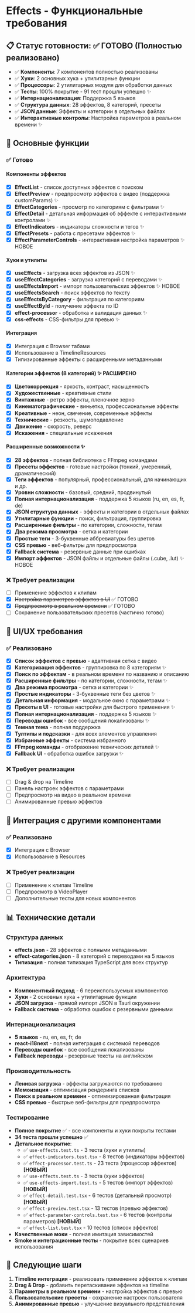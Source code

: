 # Effects - Функциональные требования

## 📋 Статус готовности: ✅ ГОТОВО (Полностью реализовано)

- ✅ **Компоненты**: 7 компонентов полностью реализованы
- ✅ **Хуки**: 2 основных хука + утилитарные функции
- ✅ **Процессоры**: 2 утилитарных модуля для обработки данных
- ✅ **Тесты**: 100% покрытие - 91 тест прошли успешно ✨
- ✅ **Интернационализация**: Поддержка 5 языков
- ✅ **Структура данных**: 28 эффектов, 8 категорий, пресеты
- ✅ **JSON данные**: Эффекты и категории в отдельных файлах
- ✅ **Интерактивные контролы**: Настройка параметров в реальном времени ✨

## 🎯 Основные функции

### ✅ Готово

#### Компоненты эффектов

- [x] **EffectList** - список доступных эффектов с поиском
- [x] **EffectPreview** - предпросмотр эффектов с видео (поддержка customParams) ✨
- [x] **EffectCategories** - просмотр по категориям с фильтрами ✨
- [x] **EffectDetail** - детальная информация об эффекте с интерактивными контролами ✨
- [x] **EffectIndicators** - индикаторы сложности и тегов ✨
- [x] **EffectPresets** - работа с пресетами эффектов ✨
- [x] **EffectParameterControls** - интерактивная настройка параметров ✨ НОВОЕ

#### Хуки и утилиты

- [x] **useEffects** - загрузка всех эффектов из JSON ✨
- [x] **useEffectCategories** - загрузка категорий с переводами ✨
- [x] **useEffectsImport** - импорт пользовательских эффектов ✨ НОВОЕ
- [x] **useEffectsSearch** - поиск эффектов по тексту
- [x] **useEffectsByCategory** - фильтрация по категориям
- [x] **useEffectById** - получение эффекта по ID
- [x] **effect-processor** - обработка и валидация данных ✨
- [x] **css-effects** - CSS-фильтры для превью ✨

#### Интеграция

- [x] Интеграция с Browser табами
- [x] Использование в TimelineResources
- [x] Типизированные эффекты с расширенными метаданными

#### Категории эффектов (8 категорий) ✨ РАСШИРЕНО

- [x] **Цветокоррекция** - яркость, контраст, насыщенность
- [x] **Художественные** - креативные стили
- [x] **Винтажные** - ретро эффекты, пленочное зерно
- [x] **Кинематографические** - виньетка, профессиональные эффекты
- [x] **Креативные** - неон, свечение, современные эффекты
- [x] **Технические** - резкость, шумоподавление
- [x] **Движение** - скорость, реверс
- [x] **Искажения** - специальные искажения

#### Расширенные возможности ✨

- [x] **28 эффектов** - полная библиотека с FFmpeg командами
- [x] **Пресеты эффектов** - готовые настройки (тонкий, умеренный, драматический)
- [x] **Теги эффектов** - популярный, профессиональный, для начинающих и др.
- [x] **Уровни сложности** - базовый, средний, продвинутый
- [x] **Полная интернационализация** - поддержка 5 языков (ru, en, es, fr, de)
- [x] **JSON структура данных** - эффекты и категории в отдельных файлах
- [x] **Утилитарные функции** - поиск, фильтрация, группировка
- [x] **Расширенные фильтры** - по категории, сложности, тегам
- [x] **Два режима просмотра** - сетка и категории
- [x] **Простые теги** - 3-буквенные аббревиатуры без цветов
- [x] **CSS превью** - веб-фильтры для предпросмотра
- [x] **Fallback система** - резервные данные при ошибках
- [x] **Импорт эффектов** - JSON файлы и отдельные файлы (.cube, .lut) ✨ НОВОЕ

### ❌ Требует реализации

- [ ] Применение эффектов к клипам
- [x] ~~Настройка параметров эффектов в UI~~ ✅ ГОТОВО
- [x] ~~Предпросмотр в реальном времени~~ ✅ ГОТОВО
- [ ] Сохранение пользовательских пресетов (частично готово)

## 🎨 UI/UX требования

### ✅ Реализовано

- [x] **Список эффектов с превью** - адаптивная сетка с видео
- [x] **Категоризация эффектов** - группировка по 8 категориям ✨
- [x] **Поиск по эффектам** - в реальном времени по названию и описанию
- [x] **Расширенные фильтры** - по категории, сложности, тегам ✨
- [x] **Два режима просмотра** - сетка и категории ✨
- [x] **Простые индикаторы** - 3-буквенные теги без цветов ✨
- [x] **Детальная информация** - модальное окно с параметрами ✨
- [x] **Пресеты в UI** - готовые настройки для быстрого применения ✨
- [x] **Полная интернационализация** - поддержка 5 языков ✨
- [x] **Переводы ошибок** - все сообщения локализованы ✨
- [x] **Темная тема** - полная поддержка
- [x] **Тултипы и подсказки** - для всех элементов управления
- [x] **Избранные эффекты** - система избранного
- [x] **FFmpeg команды** - отображение технических деталей ✨
- [x] **Fallback UI** - обработка ошибок загрузки ✨

### ❌ Требует реализации

- [ ] Drag & drop на Timeline
- [ ] Панель настроек эффектов с параметрами
- [ ] Предпросмотр на видео в реальном времени
- [ ] Анимированные превью эффектов

## 🔄 Интеграция с другими компонентами

### ✅ Реализовано

- [x] Интеграция с Browser
- [x] Использование в Resources

### ❌ Требует реализации

- [ ] Применение к клипам Timeline
- [ ] Предпросмотр в VideoPlayer
- [ ] Дополнительные тесты для новых компонентов

## 📊 Технические детали

### Структура данных

- **effects.json** - 28 эффектов с полными метаданными
- **effect-categories.json** - 8 категорий с переводами на 5 языков
- **Типизация** - полная типизация TypeScript для всех структур

### Архитектура

- **Компонентный подход** - 6 переиспользуемых компонентов
- **Хуки** - 2 основных хука + утилитарные функции
- **JSON загрузка** - прямой импорт JSON в Tauri окружении
- **Fallback система** - обработка ошибок с резервными данными

### Интернационализация

- **5 языков** - ru, en, es, fr, de
- **react-i18next** - полная интеграция с системой переводов
- **Переводы ошибок** - все сообщения локализованы
- **Fallback переводы** - резервные тексты на английском

### Производительность

- **Ленивая загрузка** - эффекты загружаются по требованию
- **Мемоизация** - оптимизация рендеринга списков
- **Поиск в реальном времени** - оптимизированная фильтрация
- **CSS превью** - быстрые веб-фильтры для предпросмотра

### Тестирование

- **Полное покрытие** ✅ - все компоненты и хуки покрыты тестами
- **34 теста прошли успешно** ✅
- **Детальное покрытие**:
  - ✅ `use-effects.test.ts` - 3 теста (хуки и утилиты)
  - ✅ `effect-indicators.test.tsx` - 8 тестов (индикаторы эффектов)
  - ✅ `effect-processor.test.ts` - 23 теста (процессор эффектов) **[НОВЫЙ]**
  - ✅ `use-effects.test.ts` - 3 теста (хуки эффектов)
  - ✅ `use-effects-import.test.ts` - 5 тестов (импорт эффектов) **[НОВЫЙ]**
  - ✅ `effect-detail.test.tsx` - 6 тестов (детальный просмотр) **[НОВЫЙ]**
  - ✅ `effect-preview.test.tsx` - 13 тестов (превью эффектов)
  - ✅ `effect-parameter-controls.test.tsx` - 6 тестов (контролы параметров) **[НОВЫЙ]**
  - ✅ `effect-list.test.tsx` - 10 тестов (список эффектов)
- **Качественные моки** - полная имитация зависимостей
- **Smoke и интеграционные тесты** - покрытие всех сценариев использования

## 🚀 Следующие шаги

1. **Timeline интеграция** - реализовать применение эффектов к клипам
2. **Drag & Drop** - добавить перетаскивание эффектов на timeline
3. **Параметры в реальном времени** - настройка эффектов с превью
4. **Пользовательские пресеты** - сохранение настроек пользователя
5. **Анимированные превью** - улучшение визуального представления
